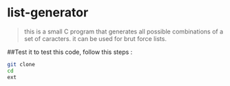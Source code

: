 # list-generator
>this is a small C program that generates all possible combinations of a set of caracters. it can be used for brut force lists.

##Test it
to test this code, follow this steps :

```sh
git clone 
cd 
ext
```

